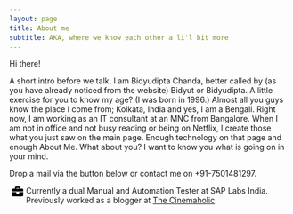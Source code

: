 ```yaml
---
layout: page
title: About me
subtitle: AKA, where we know each other a li'l bit more
---
```


Hi there!

A short intro before we talk. I am Bidyudipta Chanda, better called by (as you have already noticed from the website) Bidyut or Bidyudipta. A little exercise for you to know my age? (I was born in 1996.) Almost all you guys know the place I come from; Kolkata, India and yes, I am a Bengali. Right now, I am working as an IT consultant at an MNC from Bangalore. When I am not in office and not busy reading or being on Netflix, I create those what you just saw on the main page. Enough technology on that page and enough About Me. What about you? I want to know you what is going on in your mind.

Drop a mail via the button below or contact me on +91-7501481297.

<img src="/img/briefcase-solid.svg" align="left" height="20" width="20" hspace="5" /> Currently a dual Manual and Automation Tester at SAP Labs India. Previously worked as a blogger at [The Cinemaholic](https://www.thecinemaholic.com/author/bidyudipta/).

